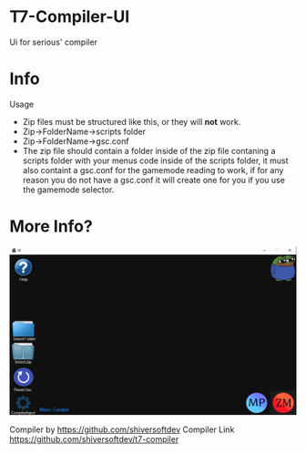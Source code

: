 # T7-Compiler-UI
Ui for serious' compiler


# Info
Usage 
* Zip files must be structured like this, or they will **not** work.
* Zip->FolderName->scripts folder
* Zip->FolderName->gsc.conf
* The zip file should contain a folder inside of the zip file contaning a scripts folder with your menus code inside of the scripts folder, it must also containt a gsc.conf for the gamemode reading to work, if for any reason you do not have a gsc.conf it will create one for you if you use the gamemode selector.

# More Info?

![Screenshot](assets/gui.png)

Compiler by https://github.com/shiversoftdev
Compiler Link https://github.com/shiversoftdev/t7-compiler
